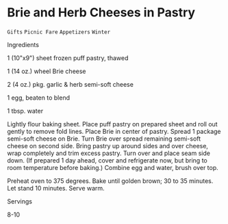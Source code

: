 # Brie and Herb Cheeses in Pastry

`Gifts` `Picnic Fare` `Appetizers` `Winter`

 

  Ingredients  

  1 (10"x9") sheet frozen puff pastry, thawed

1 (14 oz.) wheel Brie cheese

2 (4 oz.) pkg. garlic & herb semi-soft cheese

1 egg, beaten to blend

1 tbsp. water

Lightly flour baking sheet. Place puff pastry on prepared sheet and roll out gently to remove fold lines. Place Brie in center of pastry. Spread 1 package semi-soft cheese on Brie. Turn Brie over spread remaining semi-soft cheese on second side. Bring pastry up around sides and over cheese, wrap completely and trim excess pastry. Turn over and place seam side down. (If prepared 1 day ahead, cover and refrigerate now, but bring to room temperature before baking.) Combine egg and water, brush over top.

Preheat oven to 375 degrees. Bake until golden brown; 30 to 35 minutes. Let stand 10 minutes. Serve warm.  

   Servings  

  8-10  

 
